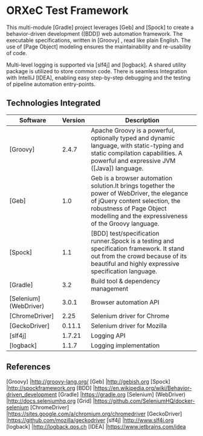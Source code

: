 # ORXeC Test Framework

This multi-module [Gradle] project leverages [Geb] and [Spock] to create a behavior-driven development ([BDD]) web automation framework.
The executable specifications, written in [Groovy] , read like plain English.
The use of [Page Object] modeling ensures the maintainability and re-usability of code.

Multi-level logging is supported via [slf4j] and [logback]. A shared utility package is utilized to store common code.
There is seamless Integration with IntelliJ [IDEA], enabling easy step-by-step debugging and the testing of pipeline automation entry-points.

## Technologies Integrated

Software                |Version|Description
---                     |---    |---
[Groovy]                |2.4.7  |Apache Groovy is a powerful, optionally typed and dynamic language, with static-typing and static compilation capabilities. A powerful and expressive JVM ([Java]) language.
[Geb] 	                |1.0    |Geb is a browser automation solution.It brings together the power of WebDriver, the elegance of jQuery content selection, the robustness of Page Object modelling and the expressiveness of the Groovy language.
[Spock]	                |1.1    |[BDD] test/specification runner.Spock is a testing and specification framework. It stand out from the crowd because of its beautiful and highly expressive specification language.
[Gradle]                |3.2    |Build tool & dependency management
[Selenium] (WebDriver)  |3.0.1  |Browser automation API
[ChromeDriver]          |2.25   |Selenium driver for Chrome
[GeckoDriver]           |0.11.1 |Selenium driver for Mozilla
[slf4j]                 |1.7.21 |Logging API
[logback]               |1.1.7  |Logging implementation

## References


[Groovy]                |http://groovy-lang.org/
[Geb] 	                |http://gebish.org
[Spock]	                |http://spockframework.org
[BDD]					|https://en.wikipedia.org/wiki/Behavior-driven_development
[Gradle]                |https://gradle.org
[Selenium] (WebDriver)  |http://docs.seleniumhq.org
[Grid]					|https://github.com/SeleniumHQ/docker-selenium
[ChromeDriver]          |https://sites.google.com/a/chromium.org/chromedriver
[GeckoDriver]           |https://github.com/mozilla/geckodriver
[slf4j]                 |http://www.slf4j.org
[logback]               |http://logback.qos.ch
[IDEA]					|https://www.jetbrains.com/idea
